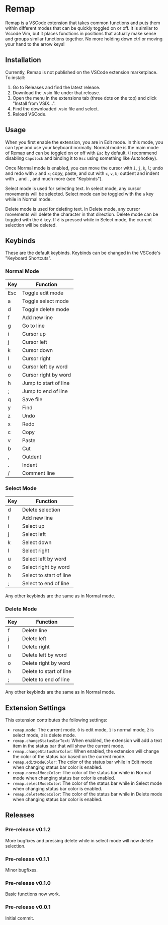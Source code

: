 # Remap

Remap is a VSCode extension that takes common functions and puts them within different modes that can be quickly toggled on or off. It is similar to Vscode Vim, but it places functions in positions that actually make sense and groups similar functions together. No more holding down ctrl or moving your hand to the arrow keys!

## Installation

Currently, Remap is not published on the VSCode extension marketplace. To install:

1. Go to Releases and find the latest release.
2. Download the .vsix file under that release.
3. Open the menu in the extensions tab (three dots on the top) and click "Install from VSIX…".
4. Find the downloaded .vsix file and select.
5. Reload VSCode.

## Usage

When you first enable the extension, you are in Edit mode. In this mode, you can type and use your keyboard normally. Normal mode is the main mode of Remap and can be toggled on or off with `Esc` by default. (I recommend disabling `Capslock` and binding it to `Esc` using something like Autohotkey).

Once Normal mode is enabled, you can move the cursor with `i`, `j`, `k`, `l`; undo and redo with `z` and `x`; copy, paste, and cut with `c`, `v`, `b`; outdent and indent with `,` and `.`, and much more (see "Keybinds").

Select mode is used for selecting text. In select mode, any cursor movements will be selected. Select mode can be toggled with the `a` key while in Normal mode.

Delete mode is used for deleting text. In Delete mode, any cursor movements will delete the character in that direction. Delete mode can be toggled with the `d` key. If `d` is pressed while in Select mode, the current selection will be deleted.

## Keybinds

These are the default keybinds. Keybinds can be changed in the VSCode's "Keyboard Shortcuts".

### Normal Mode

| Key | Function |
| - | - |
| Esc | Toggle edit mode |
| a | Toggle select mode |
| d | Toggle delete mode |
| f | Add new line |
| g | Go to line |
| i | Cursor up |
| j | Cursor left |
| k | Cursor down |
| l | Cursor right |
| u | Cursor left by word |
| o | Cursor right by word |
| h | Jump to start of line |
| ; | Jump to end of line |
| q | Save file |
| y | Find |
| z | Undo |
| x | Redo |
| c | Copy |
| v | Paste |
| b | Cut |
| , | Outdent |
| . | Indent |
| / | Comment line |

### Select Mode

| Key | Function |
| - | - |
| d | Delete selection |
| f | Add new line |
| i | Select up |
| j | Select left |
| k | Select down |
| l | Select right |
| u | Select left by word |
| o | Select right by word |
| h | Select to start of line |
| ; | Select to end of line |

Any other keybinds are the same as in Normal mode.

### Delete Mode

| Key | Function |
| - | - |
| f | Delete line |
| j | Delete left |
| l | Delete right |
| u | Delete left by word |
| o | Delete right by word |
| h | Delete to start of line |
| ; | Delete to end of line |

Any other keybinds are the same as in Normal mode.

## Extension Settings

This extension contributes the following settings:

* `remap.mode`: The current mode. `0` is edit mode, `1` is normal mode,  `2` is select mode, `3` is delete mode.
* `remap.changeStatusBarText`: When enabled, the extension will add a text item in the status bar that will show the current mode.
* `remap.changeStatusBarColor`: When enabled, the extension will change the color of the status bar based on the current mode.
* `remap.editModeColor`: The color of the status bar while in Edit mode when changing status bar color is enabled.
* `remap.normalModeColor`: The color of the status bar while in Normal mode when changing status bar color is enabled.
* `remap.selectModeColor`: The color of the status bar while in Select mode when changing status bar color is enabled.
* `remap.deleteModeColor`: The color of the status bar while in Delete mode when changing status bar color is enabled.

## Releases

### Pre-release v0.1.2

More bugfixes and pressing delete while in select mode will now delete selection.

### Pre-release v0.1.1

Minor bugfixes.

### Pre-release v0.1.0

Basic functions now work.

### Pre-release v0.0.1

Initial commit.
